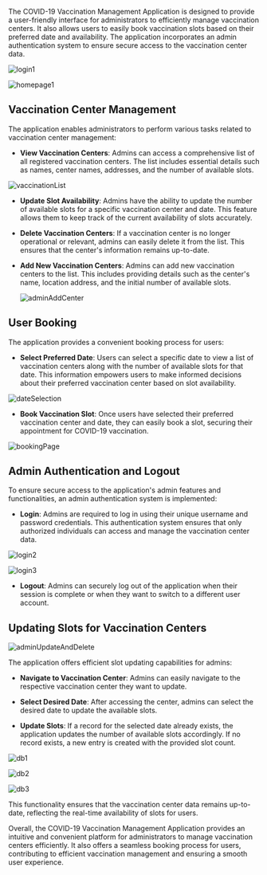 The COVID-19 Vaccination Management Application is designed to provide a user-friendly interface for administrators to efficiently manage vaccination centers. It also allows users to easily book vaccination slots based on their preferred date and availability. The application incorporates an admin authentication system to ensure secure access to the vaccination center data.


![login1](https://github.com/chetaspahuja/Covid-Vaccination-Booking/assets/75940206/1a135f14-eee9-4b23-9ef9-6f3949cc95a6)


![homepage1](https://github.com/chetaspahuja/Covid-Vaccination-Booking/assets/75940206/036e347e-517f-4967-a0ac-2d52a0b19a2d)


## Vaccination Center Management

The application enables administrators to perform various tasks related to vaccination center management:

- **View Vaccination Centers**: Admins can access a comprehensive list of all registered vaccination centers. The list includes essential details such as names, center names, addresses, and the number of available slots.

  
![vaccinationList](https://github.com/chetaspahuja/Covid-Vaccination-Booking/assets/75940206/c41ccc33-3e2b-4713-a9db-cf285d767cf6)



- **Update Slot Availability**: Admins have the ability to update the number of available slots for a specific vaccination center and date. This feature allows them to keep track of the current availability of slots accurately.

- **Delete Vaccination Centers**: If a vaccination center is no longer operational or relevant, admins can easily delete it from the list. This ensures that the center's information remains up-to-date.

- **Add New Vaccination Centers**: Admins can add new vaccination centers to the list. This includes providing details such as the center's name, location address, and the initial number of available slots.

  ![adminAddCenter](https://github.com/chetaspahuja/Covid-Vaccination-Booking/assets/75940206/7679cd61-1b4e-4f63-8f3d-5b1cd0b13d3d)

## User Booking

The application provides a convenient booking process for users:

- **Select Preferred Date**: Users can select a specific date to view a list of vaccination centers along with the number of available slots for that date. This information empowers users to make informed decisions about their preferred vaccination center based on slot availability.

  
![dateSelection](https://github.com/chetaspahuja/Covid-Vaccination-Booking/assets/75940206/c96f444f-c8b4-484a-bc3a-536fb1dd7a83)


- **Book Vaccination Slot**: Once users have selected their preferred vaccination center and date, they can easily book a slot, securing their appointment for COVID-19 vaccination.


![bookingPage](https://github.com/chetaspahuja/Covid-Vaccination-Booking/assets/75940206/6016ee46-4e06-44a9-be9a-aac19f7df556)



## Admin Authentication and Logout

To ensure secure access to the application's admin features and functionalities, an admin authentication system is implemented:

- **Login**: Admins are required to log in using their unique username and password credentials. This authentication system ensures that only authorized individuals can access and manage the vaccination center data.
  

![login2](https://github.com/chetaspahuja/Covid-Vaccination-Booking/assets/75940206/0e496469-b53f-4fd1-b7e1-2bcf88cc8639)

  
![login3](https://github.com/chetaspahuja/Covid-Vaccination-Booking/assets/75940206/c74b25b2-4098-438d-8b60-f6995f6e5d10)



- **Logout**: Admins can securely log out of the application when their session is complete or when they want to switch to a different user account.

## Updating Slots for Vaccination Centers



![adminUpdateAndDelete](https://github.com/chetaspahuja/Covid-Vaccination-Booking/assets/75940206/6927cf08-18da-4194-9010-85c560362cac)



The application offers efficient slot updating capabilities for admins:

- **Navigate to Vaccination Center**: Admins can easily navigate to the respective vaccination center they want to update.

- **Select Desired Date**: After accessing the center, admins can select the desired date to update the available slots.

- **Update Slots**: If a record for the selected date already exists, the application updates the number of available slots accordingly. If no record exists, a new entry is created with the provided slot count.


![db1](https://github.com/chetaspahuja/Covid-Vaccination-Booking/assets/75940206/139b2f36-ae8b-49f6-b5ef-77be14f33a0b)


![db2](https://github.com/chetaspahuja/Covid-Vaccination-Booking/assets/75940206/2d22c5b7-da71-4af0-ada2-fffe0435aa96)


![db3](https://github.com/chetaspahuja/Covid-Vaccination-Booking/assets/75940206/a595f278-7b52-4bf7-9d12-16a7934bcaa3)


This functionality ensures that the vaccination center data remains up-to-date, reflecting the real-time availability of slots for users.

Overall, the COVID-19 Vaccination Management Application provides an intuitive and convenient platform for administrators to manage vaccination centers efficiently. It also offers a seamless booking process for users, contributing to efficient vaccination management and ensuring a smooth user experience.

